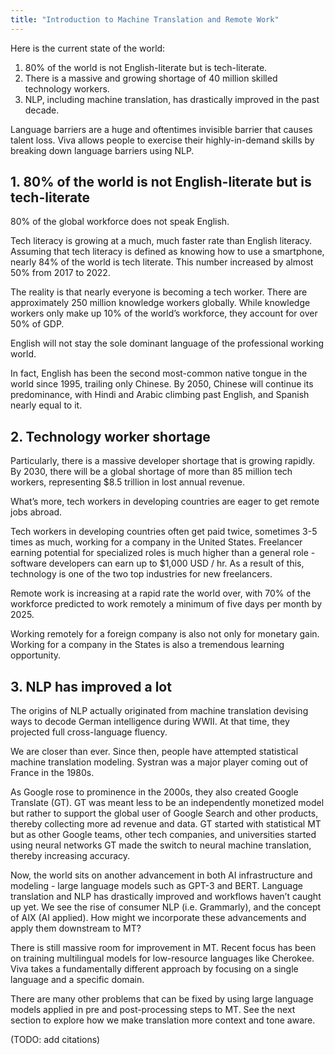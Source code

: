 ```yaml
---
title: "Introduction to Machine Translation and Remote Work"
---
```


Here is the current state of the world:
1. 80% of the world is not English-literate but is tech-literate.
2. There is a massive and growing shortage of 40 million skilled technology workers.
3. NLP, including machine translation, has drastically improved in the past decade.

Language barriers are a huge and oftentimes invisible barrier that causes talent loss. Viva allows people to exercise their highly-in-demand skills by breaking down language barriers using NLP. 

## 1. 80% of the world is not English-literate but is tech-literate
80% of the global workforce does not speak English. 

Tech literacy is growing at a much, much faster rate than English literacy. Assuming that tech literacy is defined as knowing how to use a smartphone, nearly 84% of the world is tech literate. This number increased by almost 50% from 2017 to 2022. 

The reality is that nearly everyone is becoming a tech worker. There are approximately 250 million knowledge workers globally. While knowledge workers only make up 10% of the world’s workforce, they account for over 50% of GDP.

English will not stay the sole dominant language of the professional working world.

In fact, English has been the second most-common native tongue in the world since 1995, trailing only Chinese. By 2050, Chinese will continue its predominance, with Hindi and Arabic climbing past English, and Spanish nearly equal to it.

## 2. Technology worker shortage
Particularly, there is a massive developer shortage that is growing rapidly. By 2030, there will be a global shortage of more than 85 million tech workers, representing $8.5 trillion in lost annual revenue.

What’s more, tech workers in developing countries are eager to get remote jobs abroad.

Tech workers in developing countries often get paid twice, sometimes 3-5 times as much, working for a company in the United States. Freelancer earning potential for specialized roles is much higher than a general role - software developers can earn up to $1,000 USD / hr. As a result of this, technology is one of the two top industries for new freelancers. 

Remote work is increasing at a rapid rate the world over, with 70% of the workforce predicted to work remotely a minimum of five days per month by 2025.

Working remotely for a foreign company is also not only for monetary gain. Working for a company in the States is also a tremendous learning opportunity. 

## 3. NLP has improved a lot
The origins of NLP actually originated from machine translation devising ways to decode German intelligence during WWII. At that time, they projected full cross-language fluency.

We are closer than ever. Since then, people have attempted statistical machine translation modeling. Systran was a major player coming out of France in the 1980s. 

As Google rose to prominence in the 2000s, they also created Google Translate (GT). GT was meant less to be an independently monetized model but rather to support the global user of Google Search and other products, thereby collecting more ad revenue and data. GT started with statistical MT but as other Google teams, other tech companies, and universities started using neural networks GT made the switch to neural machine translation, thereby increasing accuracy. 

Now, the world sits on another advancement in both AI infrastructure and modeling - large language models such as GPT-3 and BERT. Language translation and NLP has drastically improved and workflows haven’t caught up yet. We see the rise of consumer NLP (i.e. Grammarly), and the concept of AIX (AI applied). How might we incorporate these advancements and apply them downstream to MT?

There is still massive room for improvement in MT. Recent focus has been on training multilingual models for low-resource languages like Cherokee. Viva takes a fundamentally different approach by focusing on a single language and a specific domain.

There are many other problems that can be fixed by using large language models applied in pre and post-processing steps to MT. See the next section to explore how we make translation more context and tone aware. 

(TODO: add citations)